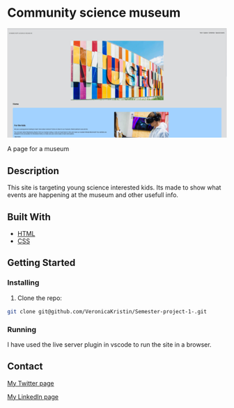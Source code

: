 # Community science museum

![image](/images/csm-min.jpg)

A page for a museum

## Description

This site is targeting young science interested kids. Its made to show what events are happening at the museum and other usefull info.

## Built With


-   [HTML]()
-   [CSS]()

## Getting Started

### Installing

1. Clone the repo:

```bash
git clone git@github.com/VeronicaKristin/Semester-project-1-.git
```

### Running

I have used the live server plugin in vscode to run the site in a browser.

## Contact

[My Twitter page](https://twitter.com/vikkionica)

[My LinkedIn page](https://www.linkedin.com/in/veronica-kristin-fadnes-664726283/)
